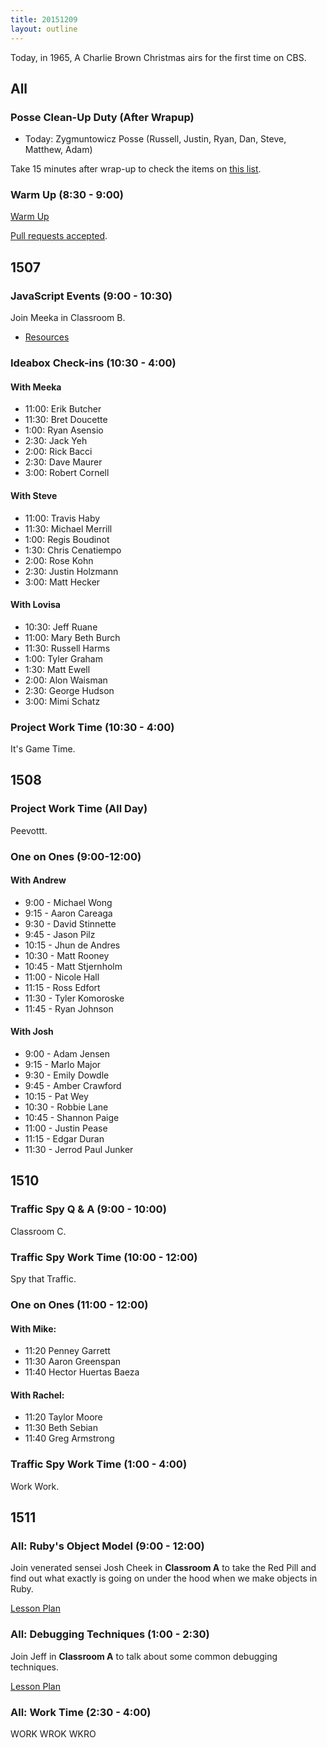 ```yaml
---
title: 20151209
layout: outline
---
```


Today, in 1965, A Charlie Brown Christmas airs for the first time on CBS.

## All

### Posse Clean-Up Duty (After Wrapup)

* Today: Zygmuntowicz Posse (Russell, Justin, Ryan, Dan, Steve, Matthew, Adam)

Take 15 minutes after wrap-up to check the items on [this list](https://gist.github.com/rwarbelow/f5cfe4333402d043ef2e).

### Warm Up (8:30 - 9:00)

[Warm Up](https://thewarmup.herokuapp.com)

[Pull requests accepted](https://github.com/mikedao/the-warm-up).


## 1507

### JavaScript Events (9:00 - 10:30)

Join Meeka in Classroom B.

- [Resources](https://github.com/mdn/advanced-js-fundamentals-ck/tree/gh-pages/tutorials/04-events)

### Ideabox Check-ins (10:30 - 4:00)

#### With Meeka

- 11:00: Erik Butcher
- 11:30: Bret Doucette
-  1:00: Ryan Asensio
-  2:30: Jack Yeh
-  2:00: Rick Bacci
-  2:30: Dave Maurer
-  3:00: Robert Cornell

#### With Steve

- 11:00: Travis Haby
- 11:30: Michael Merrill
-  1:00: Regis Boudinot
-  1:30: Chris Cenatiempo
-  2:00: Rose Kohn
-  2:30: Justin Holzmann
-  3:00: Matt Hecker

#### With Lovisa

- 10:30: Jeff Ruane
- 11:00: Mary Beth Burch
- 11:30: Russell Harms
-  1:00: Tyler Graham
-  1:30: Matt Ewell
-  2:00: Alon Waisman
-  2:30: George Hudson
-  3:00: Mimi Schatz

### Project Work Time (10:30 - 4:00)

It's Game Time.


## 1508

### Project Work Time (All Day)

Peevottt.

### One on Ones (9:00-12:00)

#### With Andrew

* 9:00 - Michael Wong
* 9:15 - Aaron Careaga
* 9:30 - David Stinnette
* 9:45 - Jason Pilz
* 10:15 - Jhun de Andres
* 10:30 - Matt Rooney
* 10:45 - Matt Stjernholm
* 11:00 - Nicole Hall
* 11:15 - Ross Edfort
* 11:30 - Tyler Komoroske
* 11:45 - Ryan Johnson

#### With Josh

* 9:00 - Adam Jensen
* 9:15 - Marlo Major
* 9:30 - Emily Dowdle
* 9:45 - Amber Crawford
* 10:15 - Pat Wey
* 10:30 - Robbie Lane
* 10:45 - Shannon Paige
* 11:00 - Justin Pease
* 11:15 - Edgar Duran
* 11:30 - Jerrod Paul Junker


## 1510

### Traffic Spy Q & A (9:00 - 10:00)

Classroom C.

### Traffic Spy Work Time (10:00 - 12:00)

Spy that Traffic.

### One on Ones (11:00 - 12:00)

#### With Mike:

* 11:20 Penney Garrett
* 11:30 Aaron Greenspan
* 11:40 Hector Huertas Baeza

#### With Rachel:

* 11:20 Taylor Moore
* 11:30 Beth Sebian
* 11:40 Greg Armstrong

### Traffic Spy Work Time (1:00 - 4:00)

Work Work.


## 1511

### All: Ruby's Object Model (9:00 - 12:00)

Join venerated sensei Josh Cheek in **Classroom A**
to take the Red Pill and find out what exactly is going
on under the hood when we make objects in Ruby.

[Lesson Plan](https://github.com/turingschool/lesson_plans/blob/master/ruby_01-object_oriented_programming_with_ruby/ruby_object_model1.markdown)

### All: Debugging Techniques (1:00 - 2:30)

Join Jeff in **Classroom A** to talk about some common debugging
techniques.

[Lesson Plan](https://github.com/turingschool/lesson_plans/blob/master/ruby_01-object_oriented_programming_with_ruby/debugging.markdown)

### All: Work Time (2:30 - 4:00)

WORK WROK WKRO
